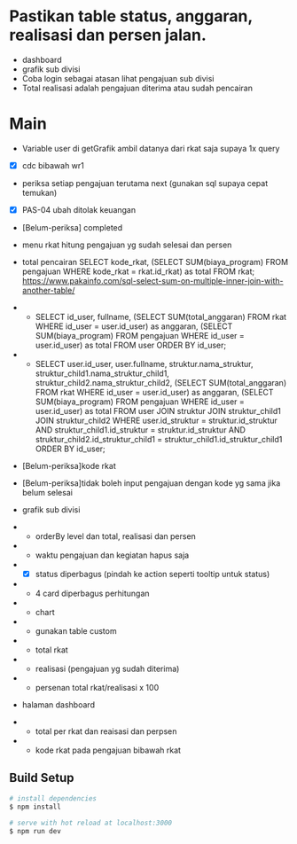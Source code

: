 # Pastikan table status, anggaran, realisasi dan persen jalan.
- dashboard
- grafik sub divisi
- Coba login sebagai atasan lihat pengajuan sub divisi
- Total realisasi adalah pengajuan diterima atau sudah pencairan


















































# Main
- Variable user di getGrafik ambil datanya dari rkat saja supaya 1x query
- [x] cdc bibawah wr1
- periksa setiap pengajuan terutama next (gunakan sql supaya cepat temukan)
- [x] PAS-04 ubah ditolak keuangan
- [Belum-periksa] completed
- menu rkat hitung pengajuan yg sudah selesai dan persen
- total pencairan SELECT kode_rkat, (SELECT SUM(biaya_program) FROM pengajuan WHERE kode_rkat = rkat.id_rkat) as total FROM rkat; https://www.pakainfo.com/sql-select-sum-on-multiple-inner-join-with-another-table/ 
- - SELECT id_user, fullname, (SELECT SUM(total_anggaran) FROM rkat WHERE id_user = user.id_user) as anggaran, (SELECT SUM(biaya_program) FROM pengajuan WHERE id_user = user.id_user) as total FROM user ORDER BY id_user;
- - SELECT user.id_user, user.fullname, struktur.nama_struktur, struktur_child1.nama_struktur_child1, struktur_child2.nama_struktur_child2, (SELECT SUM(total_anggaran) FROM rkat WHERE id_user = user.id_user) as anggaran, (SELECT SUM(biaya_program) FROM pengajuan WHERE id_user = user.id_user) as total FROM user JOIN struktur JOIN struktur_child1 JOIN struktur_child2 WHERE user.id_struktur = struktur.id_struktur AND struktur_child1.id_struktur = struktur.id_struktur AND struktur_child2.id_struktur_child1 = struktur_child1.id_struktur_child1 ORDER BY id_user;

- [Belum-periksa]kode rkat
- [Belum-periksa]tidak boleh input pengajuan dengan kode yg sama jika belum selesai
- grafik sub divisi
- - orderBy level dan total, realisasi dan persen
- - waktu pengajuan dan kegiatan hapus saja
- - [x] status diperbagus (pindah ke action seperti tooltip untuk status)
- - 4 card diperbagus perhitungan
- - chart
- - gunakan table custom
- - total rkat
- - realisasi (pengajuan yg sudah diterima)
- - persenan total rkat/realisasi x 100
- halaman dashboard
- - total per rkat dan reaisasi dan perpsen
- - kode rkat pada pengajuan bibawah rkat

## Build Setup

```bash
# install dependencies
$ npm install

# serve with hot reload at localhost:3000
$ npm run dev

```

